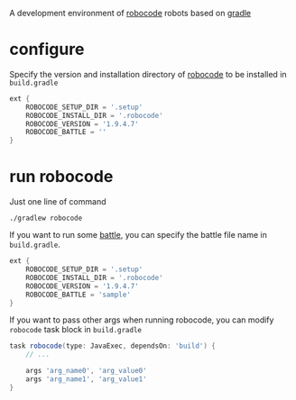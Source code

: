 A development environment of [robocode](https://robocode.sourceforge.io/) robots based on [gradle](https://gradle.org/)

# configure

Specify the version and installation directory of [robocode](https://robocode.sourceforge.io/) to be installed
in `build.gradle`

```groovy
ext {
    ROBOCODE_SETUP_DIR = '.setup'
    ROBOCODE_INSTALL_DIR = '.robocode'
    ROBOCODE_VERSION = '1.9.4.7'
    ROBOCODE_BATTLE = ''
}
```

# run robocode

Just one line of command

 ```shell
./gradlew robocode
 ```

If you want to run
some [battle](https://robowiki.net/w/index.php?title=Robocode/Console_Usage#Example:_Running_a_battle),
you can specify the battle file name in `build.gradle`.

```groovy
ext {
    ROBOCODE_SETUP_DIR = '.setup'
    ROBOCODE_INSTALL_DIR = '.robocode'
    ROBOCODE_VERSION = '1.9.4.7'
    ROBOCODE_BATTLE = 'sample'
}
```

If you want to pass other args when running robocode, you can modify `robocode` task block in `build.gradle`

```groovy
task robocode(type: JavaExec, dependsOn: 'build') {
    // ...

    args 'arg_name0', 'arg_value0'
    args 'arg_name1', 'arg_value1'
}
```
